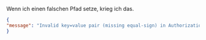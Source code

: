 Wenn ich einen falschen Pfad setze, krieg ich das. 

```json
{
"message": "Invalid key=value pair (missing equal-sign) in Authorization header (hashed with SHA-256 and encoded with Base64): 'dflVwyr/vSB0ZGKMU0cSzrImIdhli7OaUOWGICuIBgg='."
}
``` 
